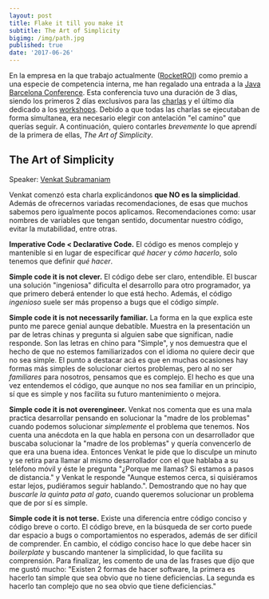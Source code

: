 ```yaml
---
layout: post
title: Flake it till you make it
subtitle: The Art of Simplicity
bigimg: /img/path.jpg
published: true
date: '2017-06-26'
---
```

En la empresa en la que trabajo actualmente ([RocketROI](https://www.rocketroi.com/es/)) como premio a una especie de competencia interna, me han regalado una entrada a la [Java Barcelona Conference](http://www.jbcnconf.com/2017/). Esta conferencia tuvo una duración de 3 días, siendo los primeros 2 días exclusivos para las [charlas](http://www.jbcnconf.com/2017/talks.html) y el último día dedicado a los [workshops](http://www.jbcnconf.com/2017/workshops.html). Debido a que todas las charlas se ejecutaban de forma simultanea, era necesario elegir con antelación "el camino" que querías seguir. A continuación, quiero contarles _brevemente_ lo que aprendí de la primera de ellas, _The Art of Simplicity_.

## The Art of Simplicity

Speaker: [Venkat Subramaniam](https://twitter.com/venkat_s) 

Venkat comenzó esta charla explicándonos **que NO es la simplicidad**. Además de ofrecernos variadas recomendaciones, de esas que muchos sabemos pero igualmente pocos aplicamos. Recomendaciones como: usar nombres de variables que tengan sentido, documentar nuestro código, evitar la mutabilidad, entre otras. 

**Imperative Code < Declarative Code.** El código es menos complejo y mantenible si en lugar de especificar _qué hacer_ y _cómo hacerlo_, solo tenemos que definir _qué hacer_. 

**Simple code it is not clever.** El código debe ser claro, entendible. El buscar una solución "ingeniosa" dificulta el desarrollo para otro programador, ya que primero deberá entender lo que está hecho. Además, el código _ingenioso_ suele ser más propenso a bugs que el código _simple_.

**Simple code it is not necessarily familiar.** La forma en la que explica este punto me parece genial aunque debatible. Muestra en la presentación un par de letras chinas y pregunta si alguien sabe que significan, nadie responde. Son las letras en chino para "Simple", y nos demuestra que el hecho de que no estemos familiarizados con el idioma no quiere decir que no sea simple. El punto a destacar acá es que en muchas ocasiones hay formas más simples de solucionar ciertos problemas, pero al no ser _familiares_ para nosotros, pensamos que es complejo. El hecho es que una vez entendemos el código, que aunque no nos sea familiar en un principio, sí que es simple y nos facilita su futuro mantenimiento o mejora. 

**Simple code it is not overengineer.** Venkat nos comenta que es una mala practica desarrollar pensando en solucionar la "madre de los problemas" cuando podemos solucionar _simplemente_ el problema que tenemos. Nos cuenta una anécdota en la que habla en persona con un desarrollador que buscaba solucionar la "madre de los problemas" y quería convencerlo de que era una buena idea. Entonces Venkat le pide que lo disculpe un minuto y se retira para llamar al mismo desarrollador con el que hablaba a su teléfono móvil y éste le pregunta "¿Porque me llamas? Si estamos a pasos de distancia." y Venkat le responde "Aunque estemos cerca, si quisiéramos estar lejos, pudiéramos seguir hablando.". Demostrando que no hay que _buscarle la quinta pata al gato_, cuando queremos solucionar un problema que de por sí es simple. 

**Simple code it is not terse.** Existe una diferencia entre código conciso y código breve o corto. El código breve, en la búsqueda de ser corto puede dar espacio a bugs o comportamientos no esperados, además de ser difícil de comprender. En cambio, el código conciso hace lo que debe hacer sin _boilerplate_ y buscando mantener la simplicidad, lo que facilita su comprensión. Para finalizar, les comento de una de las frases que dijo que me gustó mucho: "Existen 2 formas de hacer software, la primera es hacerlo tan simple que sea obvio que no tiene deficiencias. La segunda es hacerlo tan complejo que no sea obvio que tiene deficiencias."
